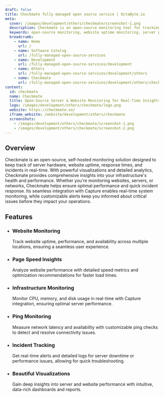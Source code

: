 ```yaml
---
draft: false
title: Checkmate fully managed open source service | OctaByte.io
meta:
  cover: /images/development/others/checkmate/screenshot-1.png
  description: Checkmate is an open-source monitoring tool for tracking server performance, website uptime, and network latency in real-time.
  keywords: open-source monitoring, website uptime monitoring, server performance tracking, network latency monitoring, infrastructure monitoring, page speed insights, real-time monitoring, self-hosted monitoring, website performance optimization, server health tracking
  breadcrumb:
    - name: Home
      url: /
    - name: Software Catalog
      url: /fully-managed-open-source-services
    - name: Development
      url: /fully-managed-open-source-services/development
    - name: Others
      url: /fully-managed-open-source-services/development/others
    - name: Checkmate
      url: /fully-managed-open-source-services/development/others/checkmate
content:
  id: checkmate
  name: Checkmate
  title: Open-Source Server & Website Monitoring for Real-Time Insights
  logo: /images/development/others/checkmate/logo.png
  website: https://checkmate.so/
  iframe_website: /website/development/others/checkmate
  screenshots:
    - /images/development/others/checkmate/screenshot-1.png
    - /images/development/others/checkmate/screenshot-2.png
---
```


## Overview

Checkmate is an open-source, self-hosted monitoring solution designed to keep track of server hardware, website uptime, response times, and incidents in real-time. With powerful visualizations and detailed analytics, Checkmate provides comprehensive insights into your infrastructure's health and performance. Whether you're monitoring websites, servers, or networks, Checkmate helps ensure optimal performance and quick incident response. Its seamless integration with Capture enables real-time system monitoring, while customizable alerts keep you informed about critical issues before they impact your operations.

## Features

- ### Website Monitoring

  Track website uptime, performance, and availability across multiple locations, ensuring a seamless user experience.

- ### Page Speed Insights

  Analyze website performance with detailed speed metrics and optimization recommendations for faster load times.

- ### Infrastructure Monitoring

  Monitor CPU, memory, and disk usage in real-time with Capture integration, ensuring optimal server performance.

- ### Ping Monitoring

  Measure network latency and availability with customizable ping checks to detect and resolve connectivity issues.

- ### Incident Tracking

  Get real-time alerts and detailed logs for server downtime or performance issues, allowing for quick troubleshooting.

- ### Beautiful Visualizations

  Gain deep insights into server and website performance with intuitive, data-rich dashboards and reports.

